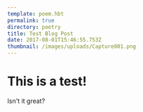 ```yaml
---
template: poem.hbt
permalink: true
directory: poetry
title: Test Blog Post
date: 2017-08-01T15:46:55.753Z
thumbnail: /images/uploads/Capture001.png
---
```


# This is a test!
Isn't it great?
